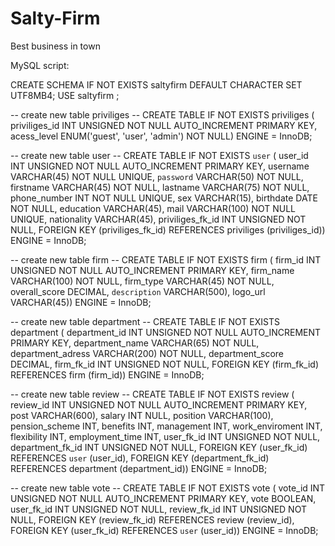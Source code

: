 # Salty-Firm
Best business in town

MySQL script:


CREATE SCHEMA IF NOT EXISTS saltyfirm DEFAULT CHARACTER SET UTF8MB4;
USE saltyfirm ;

-- create new table priviliges --
CREATE TABLE IF NOT EXISTS priviliges (
  priviliges_id INT UNSIGNED NOT NULL AUTO_INCREMENT PRIMARY KEY,
  acess_level ENUM('guest', 'user', 'admin') NOT NULL)
ENGINE = InnoDB;

-- create new table user --
CREATE TABLE IF NOT EXISTS `user` (
  user_id INT UNSIGNED NOT NULL AUTO_INCREMENT PRIMARY KEY,
  username VARCHAR(45) NOT NULL UNIQUE,
  `password` VARCHAR(50) NOT NULL,
  firstname VARCHAR(45) NOT NULL,
  lastname VARCHAR(75) NOT NULL,
  phone_number INT NOT NULL UNIQUE,
  sex VARCHAR(15),
  birthdate DATE NOT NULL,
  education VARCHAR(45),
  mail VARCHAR(100) NOT NULL UNIQUE,
  nationality VARCHAR(45),
  priviliges_fk_id INT UNSIGNED NOT NULL,
    FOREIGN KEY (priviliges_fk_id)
    REFERENCES priviliges (priviliges_id))
ENGINE = InnoDB;

-- create new table firm --
CREATE TABLE IF NOT EXISTS firm (
  firm_id INT UNSIGNED NOT NULL AUTO_INCREMENT PRIMARY KEY,
  firm_name VARCHAR(100) NOT NULL,
  firm_type VARCHAR(45) NOT NULL,
  overall_score DECIMAL,
  `description` VARCHAR(500),
  logo_url VARCHAR(45))
ENGINE = InnoDB;

-- create new table department --
CREATE TABLE IF NOT EXISTS department (
  department_id INT UNSIGNED NOT NULL AUTO_INCREMENT PRIMARY KEY,
  department_name VARCHAR(65) NOT NULL,
  department_adress VARCHAR(200) NOT NULL,
  department_score DECIMAL,
  firm_fk_id INT UNSIGNED NOT NULL,
    FOREIGN KEY (firm_fk_id)
    REFERENCES firm (firm_id))
ENGINE = InnoDB;

-- create new table review --
CREATE TABLE IF NOT EXISTS review (
  review_id INT UNSIGNED NOT NULL AUTO_INCREMENT PRIMARY KEY,
  post VARCHAR(600),
  salary INT NULL,
  position VARCHAR(100),
  pension_scheme INT,
  benefits INT,
  management INT,
  work_enviroment INT,
  flexibility INT,
  employment_time INT,
  user_fk_id INT UNSIGNED NOT NULL,
  department_fk_id INT UNSIGNED NOT NULL,
    FOREIGN KEY (user_fk_id)
    REFERENCES `user` (user_id),
    FOREIGN KEY (department_fk_id)
    REFERENCES department (department_id))
ENGINE = InnoDB;

-- create new table vote --
CREATE TABLE IF NOT EXISTS vote (
  vote_id INT UNSIGNED NOT NULL AUTO_INCREMENT PRIMARY KEY,
  vote BOOLEAN,
  user_fk_id INT UNSIGNED NOT NULL,
  review_fk_id INT UNSIGNED NOT NULL,
    FOREIGN KEY (review_fk_id)
    REFERENCES review (review_id),
    FOREIGN KEY (user_fk_id)
    REFERENCES `user` (user_id))
ENGINE = InnoDB;

